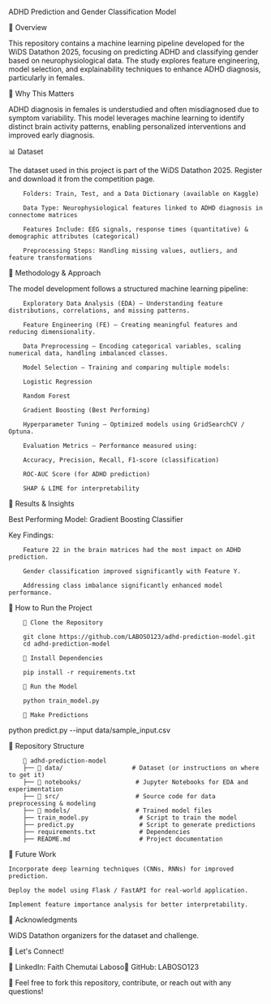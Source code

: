 ADHD Prediction and Gender Classification Model

📌 Overview

This repository contains a machine learning pipeline developed for the WiDS Datathon 2025, focusing on predicting ADHD and classifying gender based on neurophysiological data. The study explores feature engineering, model selection, and explainability techniques to enhance ADHD diagnosis, particularly in females.

🌟 Why This Matters

ADHD diagnosis in females is understudied and often misdiagnosed due to symptom variability. This model leverages machine learning to identify distinct brain activity patterns, enabling personalized interventions and improved early diagnosis.

📊 Dataset

The dataset used in this project is part of the WiDS Datathon 2025. Register and download it from the competition page.

        Folders: Train, Test, and a Data Dictionary (available on Kaggle)
        
        Data Type: Neurophysiological features linked to ADHD diagnosis in connectome matrices
        
        Features Include: EEG signals, response times (quantitative) & demographic attributes (categorical)
        
        Preprocessing Steps: Handling missing values, outliers, and feature transformations

📌 Methodology & Approach

The model development follows a structured machine learning pipeline:

        Exploratory Data Analysis (EDA) – Understanding feature distributions, correlations, and missing patterns.
        
        Feature Engineering (FE) – Creating meaningful features and reducing dimensionality.
        
        Data Preprocessing – Encoding categorical variables, scaling numerical data, handling imbalanced classes.
        
        Model Selection – Training and comparing multiple models:

        Logistic Regression
        
        Random Forest
        
        Gradient Boosting (Best Performing)
        
        Hyperparameter Tuning – Optimized models using GridSearchCV / Optuna.
        
        Evaluation Metrics – Performance measured using:
        
        Accuracy, Precision, Recall, F1-score (classification)
        
        ROC-AUC Score (for ADHD prediction)
        
        SHAP & LIME for interpretability

📌 Results & Insights

Best Performing Model: Gradient Boosting Classifier


Key Findings:

        Feature 22 in the brain matrices had the most impact on ADHD prediction.
        
        Gender classification improved significantly with Feature Y.
        
        Addressing class imbalance significantly enhanced model performance.

📌 How to Run the Project


        🔹 Clone the Repository

        git clone https://github.com/LABOSO123/adhd-prediction-model.git  
        cd adhd-prediction-model  

        🔹 Install Dependencies

        pip install -r requirements.txt  

        🔹 Run the Model

        python train_model.py  

        🔹 Make Predictions

python predict.py --input data/sample_input.csv  

📌 Repository Structure

        📂 adhd-prediction-model  
        ├── 📁 data/                   # Dataset (or instructions on where to get it)  
        ├── 📁 notebooks/               # Jupyter Notebooks for EDA and experimentation  
        ├── 📁 src/                     # Source code for data preprocessing & modeling  
        ├── 📁 models/                  # Trained model files  
        ├── train_model.py              # Script to train the model  
        ├── predict.py                  # Script to generate predictions  
        ├── requirements.txt            # Dependencies  
        ├── README.md                   # Project documentation  

📌 Future Work

    Incorporate deep learning techniques (CNNs, RNNs) for improved prediction.

    Deploy the model using Flask / FastAPI for real-world application.

    Implement feature importance analysis for better interpretability.

📌 Acknowledgments

WiDS Datathon organizers for the dataset and challenge.


📌 Let's Connect!

💼 LinkedIn: Faith Chemutai Laboso🐙 GitHub: LABOSO123

🚀 Feel free to fork this repository, contribute, or reach out with any questions!
